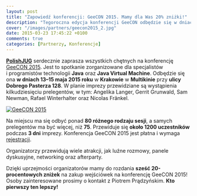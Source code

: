 ```yaml
---
layout: post
title: "Zapowiedź konferencji: GeeCON 2015. Mamy dla Was 20% zniżki!"
description: "Tegoroczna edycja konferencji GeeCON odbędzie się w dniach 13-15 maja 2015 w Krakowie."
cover: "/images/partners/geecon2015_2.jpg"
date: 2015-03-23 17:45:22 +0100
comments: true
categories: [Partnerzy, Konferencje]
---
```

<a href="http://java.pl" target="_blank">**PolishJUG**</a> serdecznie zaprasza wszystkich chętnych na konferencję <a href="http://2015.geecon.org" target="_blank">GeeCON 2015</a>. Jest to spotkanie zorganizowane dla specjalistów i&nbsp;programistów technologii **Java** oraz **Java Virtual Machine**. Odbędzie się ona **w&nbsp;dniach 13–15 maja 2015 roku** w&nbsp;**Krakowie** w&nbsp;**Multikinie** przy **ulicy Dobrego Pasterza 128**. W&nbsp;planie imprezy przewidziane są wystąpienia kilkudziesięciu prelegentów, w&nbsp;tym: Angelika Langer, Gerrit Grunwald, Sam Newman, Rafael Winterhalter oraz Nicolas Fränkel.<!--more-->

<div class="row text-center" style="margin-bottom:10px;">
  <div class="col-md-12">
    <a class="no-text-decoration" href="http://2015.geecon.org" target="_blank">
      <img class="no-border" src="{{ root_url }}/images/partners/geecon2015.jpg" alt="GeeCON 2015" />
    </a>
  </div>
</div>

Na miejscu ma się odbyć ponad **80 różnego rodzaju sesji**, a&nbsp;samych prelegentów ma być więcej, niż **75**. Przewiduje się **około 1200 uczestników** podczas **3 dni** imprezy. Konferencja GeeCON 2015 jest płatna i&nbsp;wymaga <a href="http://2015.geecon.org/register/" target="_blank">rejestracji</a>.

Organizatorzy przewidują wiele atrakcji, jak luźne rozmowy, panele dyskusyjne, networking oraz afterparty.

Dzięki uprzejmości organizatorów mamy do rozdania **sześć 20-procentowych zniżek** na zakup wejściówek na konferencję GeeCON 2015! Osoby zainteresowane prosimy o&nbsp;kontakt z&nbsp;Piotrem Prądzyńskim. **Kto pierwszy ten lepszy!**